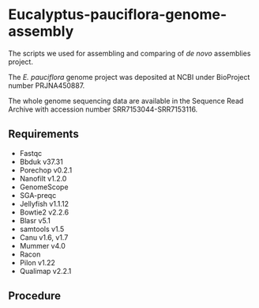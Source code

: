 # Eucalyptus-pauciflora-genome-assembly

The scripts we used  for assembling and comparing of _de novo_ assemblies project. 

The _E. pauciflora_ genome project was deposited at NCBI under BioProject number PRJNA450887. 

The whole genome sequencing data are available in the Sequence Read Archive with accession number SRR7153044-SRR7153116.

## Requirements
- Fastqc
- Bbduk v37.31
- Porechop v0.2.1
- Nanofilt v1.2.0
- GenomeScope
- SGA-preqc
- Jellyfish v1.1.12
- Bowtie2 v2.2.6
- Blasr v5.1 
- samtools v1.5
- Canu v1.6, v1.7
- Mummer v4.0
- Racon
- Pilon v1.22
- Qualimap v2.2.1

## Procedure
